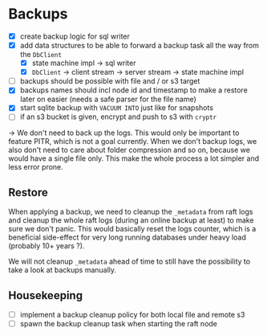 # Backups

- [x] create backup logic for sql writer
- [x] add data structures to be able to forward a backup task all the way from the `DbClient`
    - [x] state machine impl -> sql writer
    - [x] `DbClient` -> client stream -> server stream -> state machine impl
- [ ] backups should be possible with file and / or s3 target
- [x] backups names should incl node id and timestamp
  to make a restore later on easier (needs a safe parser for the file name)
- [x] start sqlite backup with `VACUUM INTO` just like for snapshots
- [ ] if an s3 bucket is given, encrypt and push to s3 with `cryptr`

-> We don't need to back up the logs. This would only be important to feature PITR, which is not a goal currently.
When we don't backup logs, we also don't need to care about folder compression and so on, because we would have
a single file only. This make the whole process a lot simpler and less error prone.

## Restore

When applying a backup, we need to cleanup the `_metadata` from raft logs and cleanup the whole raft logs
(during an online backup at least) to make sure we don't panic. This would basically reset the logs counter, which
is a beneficial side-effect for very long running databases under heavy load (probably 10+ years ?).

We will not cleanup `_metadata` ahead of time to still have the possibility to take a look at backups manually.

## Housekeeping

- [ ] implement a backup cleanup policy for both local file and remote s3
- [ ] spawn the backup cleanup task when starting the raft node
